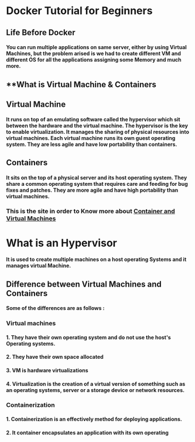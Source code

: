 # **Docker Tutorial for Beginners**
## **Life Before Docker** 
#### You can run multiple applications on same server, either by using Virtual Machines, but the problem arised is we had to create different VM and different OS for all the applications assigning some Memory and much more. 

## **What is Virtual Machine & Containers 
## **Virtual Machine**
#### It runs on top of an emulating software called the hypervisor which sit between the hardware and the virtual machine. The hypervisor is the key to enable virtualization. It manages the sharing of physical resources into virtual machines. Each virtual machine runs its own guest operating system. They are less agile and have low portability than containers.

## **Containers**
#### It sits on the top of a physical server and its host operating system. They share a common operating system that requires care and feeding for bug fixes and patches. They are more agile and have high portability than virtual machines.

### **This is the site in order to Know more about [Container and Virtual Machines](https://www.geeksforgeeks.org/difference-between-virtual-machines-and-containers/)**

# **What is an Hypervisor**
#### It is used to create multiple machines on a host operating Systems and it manages virtual Machine. 

## **Difference between Virtual Machines and Containers**
#### Some of the differences are as follows :

### **Virtual machines**                                
#### 1. They have their own operating system and do not use the host's Operating systems.
#### 2. They have their own space allocated 
#### 3. VM is hardware virtualizations
#### 4. Virtualization is the creation of a virtual version of something such as an operating systems, server or a storage device or network resources. 

### **Containerization**
#### 1. Containerization is an effectively method for deploying applications. 
#### 2. It container encapsulates an application with its own operating 





